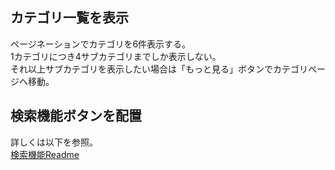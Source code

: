 ## カテゴリ一覧を表示

ページネーションでカテゴリを6件表示する。
<br>
1カテゴリにつき4サブカテゴリまでしか表示しない。
<br>
それ以上サブカテゴリを表示したい場合は「もっと見る」ボタンでカテゴリページへ移動。

## 検索機能ボタンを配置

詳しくは以下を参照。<br>
[検索機能Readme](../../search.md)  


